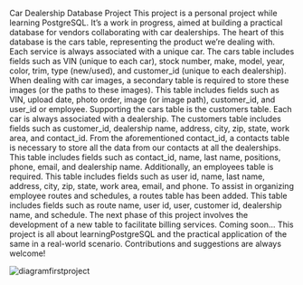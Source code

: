 
Car Dealership Database Project
This project is a personal project while learning PostgreSQL. It’s a work in progress, aimed at building a practical database for vendors collaborating with car dealerships. 
The heart of this database is the cars table, representing the product we’re dealing with. Each service is always associated with a unique car. The cars table includes fields such as VIN (unique to each car), stock number, make, model, year, color, trim, type (new/used), and customer_id (unique to each dealership).
When dealing with car images, a secondary table is required to store these images (or the paths to these images). This table includes fields such as VIN, upload date, photo order, image (or image path), customer_id, and user_id or employee.
Supporting the cars table is the customers table. Each car is always associated with a dealership. The customers table includes fields such as customer_id, dealership name, address, city, zip, state, work area, and contact_id.
From the aforementioned contact_id, a contacts table is necessary to store all the data from our contacts at all the dealerships. This table includes fields such as contact_id, name, last name, positions, phone, email, and dealership name.
Additionally, an employees table is required. This table includes fields such as user id, name, last name, address, city, zip, state, work area, email, and phone.
To assist in organizing employee routes and schedules, a routes table has been added. This table includes fields such as route name, user id, user, customer id, dealership name, and schedule.
The next phase of this project involves the development of a new table to facilitate billing services. Coming soon…
This project is all about learningPostgreSQL and the practical application of the same in a real-world scenario. Contributions and suggestions are always welcome!

![diagramfirstproject](https://github.com/stv99/car_dealers_vendors/assets/164451966/95e8338c-76ee-42e7-920d-85338030134b)

